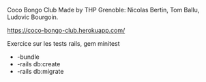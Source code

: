 Coco Bongo Club
Made by THP Grenoble: Nicolas Bertin, Tom Ballu, Ludovic Bourgoin.

https://coco-bongo-club.herokuapp.com/

Exercice sur les tests rails, gem minitest

* -bundle
* -rails db:create
* -rails db:migrate
